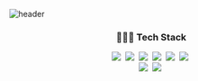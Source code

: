 ![header](https://capsule-render.vercel.app/api?type=waving&color=auto&fontColor=ffffff&height=250&section=header&text=SEEUN%20LEE&fontSize=50&animation=fadeIn)
<h3 align="center">👩🏻‍💻 Tech Stack</h3>
<p align="center">
  <img src="https://img.shields.io/badge/Java-007396?style=flat-square&logo=Java&logoColor=white"/></a>&nbsp 
  <img src="https://img.shields.io/badge/Python-3766AB?style=flat-square&logo=Python&logoColor=white"/></a>&nbsp
  <img src="https://img.shields.io/badge/C-A8B9CC?style=flat-square&logo=C&logoColor=white"/></a>&nbsp 
  <img src="https://img.shields.io/badge/html5%20-%23E34F26.svg?&style=flat-square&logo=Html5&logoColor=white"/></a>&nbsp 
  <img src="https://img.shields.io/badge/Javascript-ffb13b?style=flat-square&logo=javascript&logoColor=white"/></a>&nbsp 
  <img src="https://img.shields.io/badge/css-1572B6?style=flat-square&logo=css3&logoColor=white"/></a>&nbsp 
  <br>
  <img src="https://img.shields.io/badge/oracle-E6B91E?style=flat-square&logo=oracle&logoColor=white"/></a>&nbsp  
  <img src="https://img.shields.io/badge/elasticsearch-005571?style=flat-square&logo=elasticsearch&logoColor=white"/></a>&nbsp 
</p>
